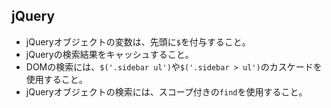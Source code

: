 ## jQuery

* jQueryオブジェクトの変数は、先頭に`$`を付与すること。
* jQueryの検索結果をキャッシュすること。
* DOMの検索には、`$('.sidebar ul')`や`$('.sidebar > ul')`のカスケードを使用すること。
* jQueryオブジェクトの検索には、スコープ付きの`find`を使用すること。
